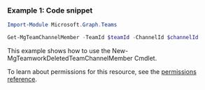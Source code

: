 ### Example 1: Code snippet

```powershellImport-Module Microsoft.Graph.Teams

Get-MgTeamChannelMember -TeamId $teamId -ChannelId $channelId
```
This example shows how to use the New-MgTeamworkDeletedTeamChannelMember Cmdlet.
To learn about permissions for this resource, see the [permissions reference](/graph/permissions-reference).

